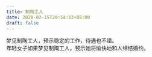 ```yaml
---
title: 制陶工人
date: 2020-02-15T20:54:12+08:00
draft: false
---
```


梦见制陶工人，预示稳定的工作，待遇也不错。<br>
年轻女子如果梦见制陶工人，预示她将愉快地和人缔结婚约。<br>
